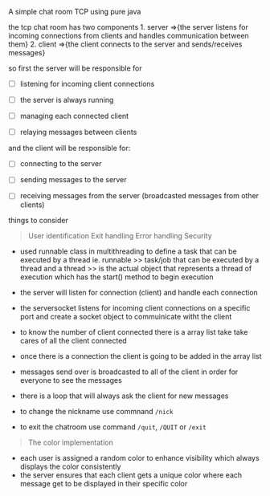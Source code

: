A simple chat room TCP using pure java 

the tcp chat room has two components 
    1. server =>{the server listens for incoming connections from clients and handles communication between them}
    2. client =>{the client connects to the server and sends/receives messages}


so first the server will be responsible for 
- [ ] listening for incoming client connections
- [ ] the server is always running 
- [ ] managing each connected client
- [ ] relaying messages between clients 


and the client will be responsible for:
- [ ] connecting to the server
- [ ] sending messages to the server 
- [ ] receiving messages from the server (broadcasted messages from other clients)


things to consider 
> User identification
> Exit handling 
> Error handling 
> Security


[//]: # (coding)
- used runnable class in multithreading to define a task that can be executed by a thread
ie. runnable >> task/job that can be executed by a thread and a thread >> is the actual object that represents a thread of execution which has the start() method to begin execution

- the server will listen for connection (client) and handle each connection 

- the serversocket listens for incoming client connections on a specific port and create a socket object to commuinicate witht the client

- to know the number of client connected there is a array list take take cares of all the client connected 

- once there is a connection the client is going to be added in the array list 

- messages send over is broadcasted to all of the client in order for everyone to see the messages 

- there is a loop that will always ask the client for new messages 

- to change the nickname use commnand `/nick`
- to exit the chatroom use command `/quit`, `/QUIT` or `/exit`

>The color implementation 
- each user is assigned a random color to enhance visibility which always displays the color consistently 
- the server ensures that each client gets a unique color where each message get to be displayed in their specific color 